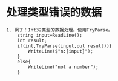 # 处理类型错误的数据

    1. 例子：Int32类型的数据处理。使用TryParse。
        string input=ReadLine();
        int result;
        if(int,TryParse(input,out result)){
            WriteLine($"n:{input}");
        }
        else{
            WriteLine("not a number");
        }